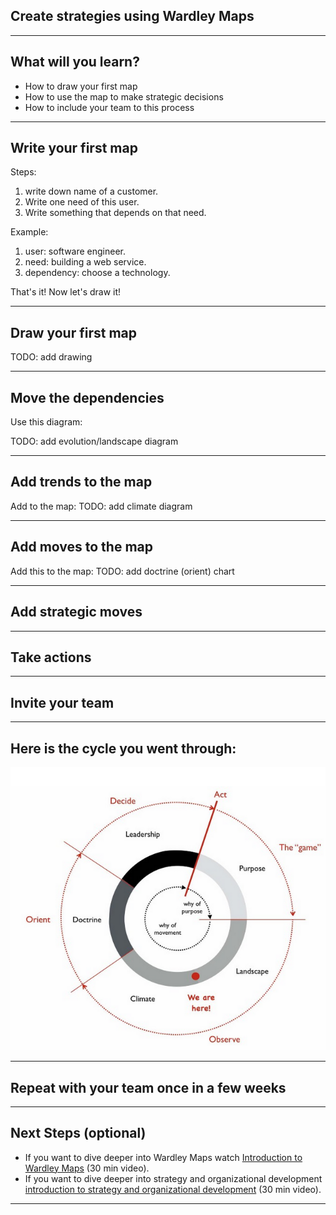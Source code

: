 <!--
theme: uncover
theme: default
size: 4:3
-->

## Create strategies using Wardley Maps

---

<!--
paginate: true
-->

## What will you learn?

- How to draw your first map
- How to use the map to make strategic decisions
- How to include your team to this process

---

## Write your first map

Steps:
1. write down name of a customer.
1. Write one need of this user.
1. Write something that depends on that need.

Example:
1. user: software engineer.
1. need: building a web service.
1. dependency: choose a technology.

That's it! Now let's draw it!

---

## Draw your first map

TODO: add drawing

---

## Move the dependencies

Use this diagram:

TODO: add evolution/landscape diagram

---

## Add trends to the map

Add to the map:
TODO: add climate diagram

---

## Add moves to the map

Add this to the map:
TODO: add doctrine (orient) chart

---

## Add strategic moves

---

## Take actions

---

## Invite your team

---

## Here is the cycle you went through:
![cycle](strategy-cycle.png)

---

## Repeat with your team once in a few weeks

---

## Next Steps (optional)

- If you want to dive deeper into Wardley Maps watch [Introduction to Wardley Maps]() (30 min video).
- If you want to dive deeper into strategy and organizational development [introduction to strategy and organizational development]() (30 min video).

---
